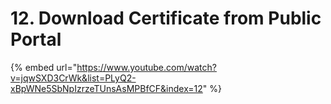 # 12. 	Download Certificate from Public Portal

{% embed url="https://www.youtube.com/watch?v=jqwSXD3CrWk&list=PLyQ2-xBpWNe5SbNpIzrzeTUnsAsMPBfCF&index=12" %}

